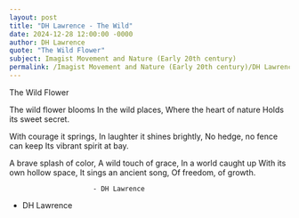 ```yaml
---
layout: post
title: "DH Lawrence - The Wild"
date: 2024-12-28 12:00:00 -0000
author: DH Lawrence
quote: "The Wild Flower"
subject: Imagist Movement and Nature (Early 20th century)
permalink: /Imagist Movement and Nature (Early 20th century)/DH Lawrence/DH Lawrence - The Wild
---
```


The Wild Flower
  
The wild flower blooms
In the wild places,
Where the heart of nature
Holds its sweet secret.  

With courage it springs,
In laughter it shines brightly,
No hedge, no fence can keep
Its vibrant spirit at bay.

A brave splash of color,
A wild touch of grace,
In a world caught up
With its own hollow space,
It sings an ancient song,
Of freedom, of growth.

                         - DH Lawrence  


- DH Lawrence
